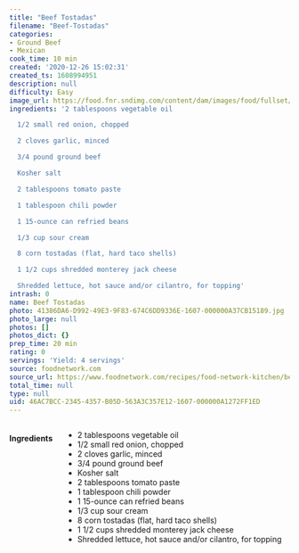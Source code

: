 ```yaml
---
title: "Beef Tostadas"
filename: "Beef-Tostadas"
categories:
- Ground Beef
- Mexican
cook_time: 10 min
created: '2020-12-26 15:02:31'
created_ts: 1608994951
description: null
difficulty: Easy
image_url: https://food.fnr.sndimg.com/content/dam/images/food/fullset/2011/3/1/0/FNM_040111-WN-Dinners-003_s4x3.jpg.rend.hgtvcom.826.620.suffix/1371595319118.jpeg
ingredients: '2 tablespoons vegetable oil

  1/2 small red onion, chopped

  2 cloves garlic, minced

  3/4 pound ground beef

  Kosher salt

  2 tablespoons tomato paste

  1 tablespoon chili powder

  1 15-ounce can refried beans

  1/3 cup sour cream

  8 corn tostadas (flat, hard taco shells)

  1 1/2 cups shredded monterey jack cheese

  Shredded lettuce, hot sauce and/or cilantro, for topping'
intrash: 0
name: Beef Tostadas
photo: 41386DA6-D992-49E3-9F83-674C6DD9336E-1607-000000A37CB15189.jpg
photo_large: null
photos: []
photos_dict: {}
prep_time: 20 min
rating: 0
servings: 'Yield: 4 servings'
source: foodnetwork.com
source_url: https://www.foodnetwork.com/recipes/food-network-kitchen/beef-tostadas-recipe-1973149
total_time: null
type: null
uid: 46AC7BCC-2345-4357-B05D-563A3C357E12-1607-000000A1272FF1ED
---
```

<div class="large-8 medium-7 columns" id="writeup">	</div><!-- #writeup -->
</div><!-- #row-one -->
<div class="row" id="row-two">	<div class="medium-4 small-5 columns"><h4 id="ingredients">Ingredients</h4><div class="box box-ingredients content"><ul>
<li>2 tablespoons vegetable oil</li>
<li>1/2 small red onion, chopped</li>
<li>2 cloves garlic, minced</li>
<li>3/4 pound ground beef</li>
<li>Kosher salt</li>
<li>2 tablespoons tomato paste</li>
<li>1 tablespoon chili powder</li>
<li>1 15-ounce can refried beans</li>
<li>1/3 cup sour cream</li>
<li>8 corn tostadas (flat, hard taco shells)</li>
<li>1 1/2 cups shredded monterey jack cheese</li>
<li>Shredded lettuce, hot sauce and/or cilantro, for topping</li>
</ul>
</div>	</div>	<div class="medium-6 small-7 columns">	</div>